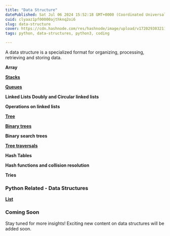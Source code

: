 ```yaml
---
title: "Data Structure"
datePublished: Sat Jul 06 2024 15:52:18 GMT+0000 (Coordinated Universal Time)
cuid: clyaaz1pf00000ajthknq2oi6
slug: data-structure
cover: https://cdn.hashnode.com/res/hashnode/image/upload/v1720293032115/295c2ab3-f23c-413c-84db-c6ffe13fab04.jpeg
tags: python, data-structures, python3, coding

---
```


A data structure is a specialized format for organizing, processing, retrieving and storing data.

**Array**

[**Stacks**](https://akshaya-biswal.hashnode.dev/stack)

[**Queues**](https://akshaya-biswal.hashnode.dev/queues)

**Linked Lists Doubly and Circular linked lists**

**Operations on linked lists**

[**Tree**](https://akshaya-biswal.hashnode.dev/trees)

[**Binary trees**](https://akshaya-biswal.hashnode.dev/binary-tree)

**Binary search trees**

[**Tree traversals**](https://akshaya-biswal.hashnode.dev/tree-traversal)

**Hash Tables**

**Hash functions and collision resolution**

**Tries**

### Python Related - Data Structures

[**List**](https://akshaya-biswal.hashnode.dev/list)

### Coming Soon

Stay tuned for more insights! Exciting new content on data structures will be added soon.